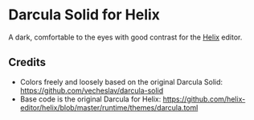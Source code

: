 # Darcula Solid for Helix
A dark, comfortable to the eyes with good contrast for the [Helix](https://github.com/helix-editor/helix) editor.

## Credits
- Colors freely and loosely based on the original Darcula Solid: https://github.com/vecheslav/darcula-solid
- Base code is the original Darcula for Helix: https://github.com/helix-editor/helix/blob/master/runtime/themes/darcula.toml
